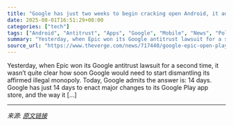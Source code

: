 ```yaml
---
title: "Google has just two weeks to begin cracking open Android, it admits in emergency filing"
date: 2025-08-01T16:51:29+08:00
categories: ["tech"]
tags: ["Android", "Antitrust", "Apps", "Google", "Mobile", "News", "Policy", "Tech"]
summary: "Yesterday, when Epic won its Google antitrust lawsuit for a second time, it wasn’t quite clear how soon Google would need to start dismantling its affirmed illegal monopoly. Today, Google admits the a"
source_url: "https://www.theverge.com/news/717440/google-epic-open-play-store-emergency-stay"
---
```


Yesterday, when Epic won its Google antitrust lawsuit for a second time, it wasn’t quite clear how soon Google would need to start dismantling its affirmed illegal monopoly. Today, Google admits the answer is: 14 days. Google has just 14 days to enact major changes to its Google Play app store, and the way it [&#8230;]

---

*来源: [原文链接](https://www.theverge.com/news/717440/google-epic-open-play-store-emergency-stay)*
